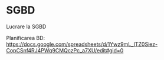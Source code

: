 # SGBD
Lucrare la SGBD

Planificarea BD:
  https://docs.google.com/spreadsheets/d/1Ywz9mL_ITZ0Siez-CopCSnf4RJ4PWq9CMQczPc_a7XU/edit#gid=0
